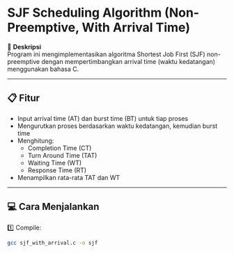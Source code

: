 # SJF Scheduling Algorithm (Non-Preemptive, With Arrival Time)

🚀 **Deskripsi**  
Program ini mengimplementasikan algoritma Shortest Job First (SJF) non-preemptive dengan mempertimbangkan arrival time (waktu kedatangan) menggunakan bahasa C.

---

## 📋 Fitur
- Input arrival time (AT) dan burst time (BT) untuk tiap proses
- Mengurutkan proses berdasarkan waktu kedatangan, kemudian burst time
- Menghitung:
  - Completion Time (CT)
  - Turn Around Time (TAT)
  - Waiting Time (WT)
  - Response Time (RT)
- Menampilkan rata-rata TAT dan WT

---

## 💻 Cara Menjalankan

1️⃣ Compile:
```bash
gcc sjf_with_arrival.c -o sjf
